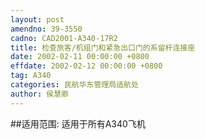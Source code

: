 ```yaml
---
layout: post
amendno: 39-3550
cadno: CAD2001-A340-17R2
title: 检查旅客/机组门和紧急出口门的系留杆连接座
date: 2002-02-11 00:00:00 +0800
effdate: 2002-02-12 00:00:00 +0800
tag: A340
categories: 民航华东管理局适航处
author: 侯慧卿
---
```


##适用范围:
适用于所有A340飞机

